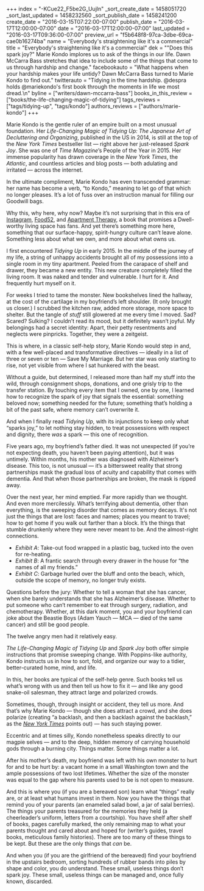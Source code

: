 +++
index = "-KCue22_F5be2G_Uujln"
_sort_create_date = 1458051720
_sort_last_updated = 1458232560
_sort_publish_date = 1458241200
create_date = "2016-03-15T07:22:00-07:00"
publish_date = "2016-03-17T12:00:00-07:00"
date = "2016-03-17T12:00:00-07:00"
last_updated = "2016-03-17T09:36:00-07:00"
preview_url = "f5b648f8-97ca-3dbe-69ca-cae0b16274ba"
name = "Everybody's straightening like it's a commercial"
title = "Everybody's straightening like it's a commercial"
dek = "\"Does this spark joy?\" Marie Kondo implores us to ask of the things in our life. Dawn McCarra Bass stretches that idea to include some of the things that come to us through hardship and change."
facebookauto = "What happens when your hardship makes your life untidy? Dawn McCarra Bass turned to Marie Kondo to find out."
twitterauto = "Tidying in the time hardship. @despra holds @mariekondo's first book through the moments in life we most dread.\n"
byline = ["writers/dawn-mccarra-bass"]
books_in_this_review = ["books/the-life-changing-magic-of-tidying"]
tags_reviews = ["tags/tidying-up", "tags/kondo"]
authors_reviews = ["authors/marie-kondo"]
+++

Marie Kondo is the gentle ruler of an empire built on a most unusual foundation. Her _Life-Changing Magic of Tidying Up: The Japanese Art of Decluttering and Organizing_, published in the US in 2014, is still at the top of the _New York Times_ bestseller list &mdash; right above her just-released _Spark Joy_. She was one of _Time Magazine_’s People of the Year in 2015. Her immense popularity has drawn coverage in the _New York Times_, the _Atlantic_, and countless articles and blog posts &mdash; both adulating and irritated &mdash; across the internet.

In the ultimate compliment, Marie Kondo has even transcended grammar: her name has become a verb, “to Kondo,” meaning to let go of that which no longer pleases. It’s a lot of fuss over an instruction manual for filling our Goodwill bags. 

Why this, why here, why now? Maybe it’s not surprising that in this era of [Instagram](https://www.instagram.com "Instagram"), [Food52](http://food52.com "Food52 - Food community, recipes, kitchen &amp; home products, and cooking contests."), and [Apartment Therapy](http://www.apartmenttherapy.com "Apartment Therapy | Saving the world, one room at a time"), a book that promises a Dwell-worthy living space has fans. And yet there’s something more here, something that our surface-happy, spirit-hungry culture can’t leave alone. Something less about what we own, and more about what owns us.

<div class="break"></div>

I first encountered _Tidying Up_ in early 2015. In the middle of the journey of my life, a string of unhappy accidents brought all of my possessions into a single room in my tiny apartment. Peeled from the carapace of shelf and drawer, they became a new entity. This new creature completely filled the living room. It was naked and tender and vulnerable. I hurt for it. And frequently hurt myself on it.

For weeks I tried to tame the monster. New bookshelves lined the hallway, at the cost of the cartilage in my boyfriend’s left shoulder. (It only brought us closer.) I scrubbed the kitchen raw, added more storage, more space to shelter. But the tangle of _stuff_ still glowered at me every time I moved. Sad? Scared? Sulking? I couldn’t read its mood, but it definitely wasn’t joyful.  My belongings had a secret identity: Apart, their petty resentments and neglects were pinpricks. Together, they were a zeitgeist.

This is where, in a classic self-help story, Marie Kondo would step in and, with a few well-placed and transformative directives &mdash; ideally in a list of three or seven or ten &mdash; Save My Marriage. But her star was only starting to rise, not yet visible from where I sat hunkered with the beast.

Without a guide, but determined, I released more than half my stuff into the wild, through consignment shops, donations, and one grisly trip to the transfer station. By touching every item that I owned, one by one, I learned how to recognize the spark of joy that signals the essential: something beloved now; something needed for the future; something that’s holding a bit of the past safe, where memory can’t overwrite it.

And when I finally read _Tidying Up_, with its injunctions to keep only what “sparks joy,” to let nothing stay hidden, to treat possessions with respect and dignity, there _was_ a spark &mdash; this one of recognition.

<div class="break"></div>

Five years ago, my boyfriend’s father died. It was not unexpected (if you’re not expecting death, you haven’t been paying attention), but it was untimely. Within months, his mother was diagnosed with Alzheimer’s disease. This too, is not unusual &mdash; it’s a bittersweet reality that strong partnerships mask the gradual loss of acuity and capability that comes with dementia. And that when those partnerships are broken, the mask is ripped away.

Over the next year, her mind emptied. Far more rapidly than we thought. And even more mercilessly. What’s terrifying about dementia, other than everything, is the sweeping disorder that comes as memory decays. It's not just the things that are lost: faces and names; places you meant to travel; how to get home if you walk out farther than a block. It’s the things that stumble drunkenly where they were never meant to be. And the almost-right connections.

* _Exhibit A_: Take-out food wrapped in a plastic bag, tucked into the oven for re-heating.
* _Exhibit B_: A frantic search through every drawer in the house for “the names of all my friends.”
* _Exhibit C_: Garbage hurled over the bluff and onto the beach, which, outside the scope of memory, no longer truly exists.

Questions before the jury: Whether to tell a woman that she has cancer, when she barely understands that she has Alzheimer’s disease. Whether to put someone who can’t remember to eat through surgery, radiation, and chemotherapy. Whether, at this dark moment, you and your boyfriend can joke about the Beastie Boys (Adam Yauch &mdash; MCA &mdash; died of the same cancer) and still be good people.

The twelve angry men had it relatively easy.

<div class="break"></div>

_The Life-Changing Magic of Tidying Up_ and _Spark Joy_ both offer simple instructions that promise sweeping change. With Poppins-like authority, Kondo instructs us in how to sort, fold, and organize our way to a tidier, better-curated home, mind, and life.

In this, her books are typical of the self-help genre. Such books tell us what’s wrong with us and then tell us how to fix it &mdash; and like any good snake-oil salesman, they attract large and polarized crowds.

Sometimes, though, through insight or accident, they tell us more. And that’s why Marie Kondo &mdash; though she does attract a crowd, and she does polarize (creating “a backlash, and then a backlash against the backlash,” as the [_New York Times_](http://www.nytimes.com/2016/01/24/fashion/marie-kondo-spark-joy.html "None") points out) &mdash; has such staying power.

Eccentric and at times silly, Kondo nonetheless speaks directly to our magpie selves &mdash; and to the deep, hidden memory of carrying household gods through a burning city. Things matter. Some things matter a lot.

<div class="break"></div>

After his mother’s death, my boyfriend was left with his own monster to hurt for and to be hurt by: a vacant home in a small Washington town and the ample possessions of two lost lifetimes. Whether the size of the monster was equal to the gap where his parents used to be is not open to measure.

And this is where you (if you are a bereaved son) learn what “things” really are, or at least what humans invest in them. Now you have the things that remind you of your parents (an enameled salad bowl, a jar of salal berries). The things your parents treasured for the memories they held (a cheerleader’s uniform, letters from a courtship). You have shelf after shelf of books, pages carefully marked, the only remaining map to what your parents thought and cared about and hoped for (writer’s guides, travel books, meticulous family histories). There are too many of these things to be kept. But these are the only things that _can_ be.

And when you (if you are the girlfriend of the bereaved) find your boyfriend in the upstairs bedroom, sorting hundreds of rubber bands into piles by shape and color, you do understand. These small, useless things don’t spark joy. These small, useless things can be managed and, once fully known, discarded.